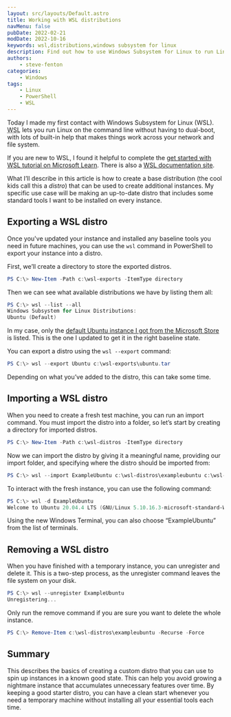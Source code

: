 ```yaml
---
layout: src/layouts/Default.astro
title: Working with WSL distributions
navMenu: false
pubDate: 2022-02-21
modDate: 2022-10-16
keywords: wsl,distributions,windows subsystem for linux
description: Find out how to use Windows Subsystem for Linux to run Linux on Windows without vitual machines.
authors:
    - steve-fenton
categories:
    - Windows
tags:
    - Linux
    - PowerShell
    - WSL
---
```


Today I made my first contact with Windows Subsystem for Linux (WSL). <abbr title="Windows Subsystem for Linux">WSL</abbr> lets you run Linux on the command line without having to dual-boot, with lots of built-in help that makes things work across your network and file system.

If you are new to WSL, I found it helpful to complete the [get started with WSL tutorial on Microsoft Learn](https://docs.microsoft.com/en-us/learn/modules/get-started-with-windows-subsystem-for-linux/?WT.mc_id=DT-MVP-5002938). There is also a [WSL documentation site](https://docs.microsoft.com/en-us/windows/wsl/?WT.mc_id=DT-MVP-5002938).

What I’ll describe in this article is how to create a base distribution (the cool kids call this a *distro*) that can be used to create additional instances. My specific use case will be making an up-to-date distro that includes some standard tools I want to be installed on every instance.

## Exporting a WSL distro

Once you've updated your instance and installed any baseline tools you need in future machines, you can use the `wsl` command in PowerShell to export your instance into a distro.

First, we’ll create a directory to store the exported distros.

```powershell
PS C:\> New-Item -Path c:\wsl-exports -ItemType directory
```

Then we can see what available distributions we have by listing them all:

```powershell
PS C:\> wsl --list --all
Windows Subsystem for Linux Distributions:
Ubuntu (Default)
```

In my case, only the [default Ubuntu instance I got from the Microsoft Store](https://www.microsoft.com/store/productId/9N6SVWS3RX71) is listed. This is the one I updated to get it in the right baseline state.

You can export a distro using the `wsl --export` command:

```powershell
PS C:\> wsl --export Ubuntu c:\wsl-exports\ubuntu.tar
```

Depending on what you’ve added to the distro, this can take some time.

## Importing a WSL distro

When you need to create a fresh test machine, you can run an import command. You must import the distro into a folder, so let’s start by creating a directory for imported distros.

```powershell
PS C:\> New-Item -Path c:\wsl-distros -ItemType directory
```

Now we can import the distro by giving it a meaningful name, providing our import folder, and specifying where the distro should be imported from:

```powershell
PS C:\> wsl --import ExampleUbuntu c:\wsl-distros\exampleubuntu c:\wsl-exports\ubuntu.tar
```

To interact with the fresh instance, you can use the following command:

```powershell
PS C:\> wsl -d ExampleUbuntu
Welcome to Ubuntu 20.04.4 LTS (GNU/Linux 5.10.16.3-microsoft-standard-WSL2 x86_64)
```

Using the new Windows Terminal, you can also choose “ExampleUbuntu” from the list of terminals.

## Removing a WSL distro

When you have finished with a temporary instance, you can unregister and delete it. This is a two-step process, as the unregister command leaves the file system on your disk.

```powershell
PS C:\> wsl --unregister ExampleUbuntu
Unregistering...
```

Only run the remove command if you are sure you want to delete the whole instance.

```powershell
PS C:\> Remove-Item c:\wsl-distros\exampleubuntu -Recurse -Force
```
## Summary

This describes the basics of creating a custom distro that you can use to spin up instances in a known good state. This can help you avoid growing a nightmare instance that accumulates unnecessary features over time. By keeping a good starter distro, you can have a clean start whenever you need a temporary machine without installing all your essential tools each time.